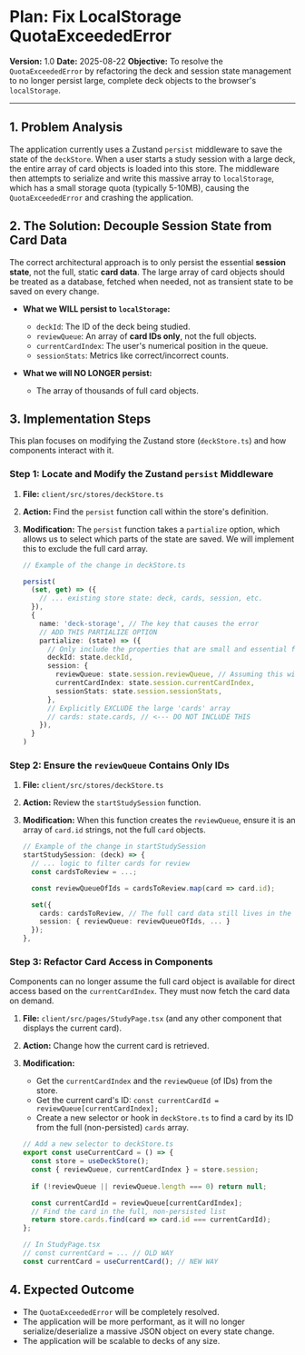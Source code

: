 # Plan: Fix LocalStorage QuotaExceededError

**Version:** 1.0
**Date:** 2025-08-22
**Objective:** To resolve the `QuotaExceededError` by refactoring the deck and session state management to no longer persist large, complete deck objects to the browser's `localStorage`.

---

## 1. Problem Analysis

The application currently uses a Zustand `persist` middleware to save the state of the `deckStore`. When a user starts a study session with a large deck, the entire array of card objects is loaded into this store. The middleware then attempts to serialize and write this massive array to `localStorage`, which has a small storage quota (typically 5-10MB), causing the `QuotaExceededError` and crashing the application.

## 2. The Solution: Decouple Session State from Card Data

The correct architectural approach is to only persist the essential **session state**, not the full, static **card data**. The large array of card objects should be treated as a database, fetched when needed, not as transient state to be saved on every change.

*   **What we WILL persist to `localStorage`:**
    *   `deckId`: The ID of the deck being studied.
    *   `reviewQueue`: An array of **card IDs only**, not the full objects.
    *   `currentCardIndex`: The user's numerical position in the queue.
    *   `sessionStats`: Metrics like correct/incorrect counts.

*   **What we will NO LONGER persist:**
    *   The array of thousands of full card objects.

## 3. Implementation Steps

This plan focuses on modifying the Zustand store (`deckStore.ts`) and how components interact with it.

### Step 1: Locate and Modify the Zustand `persist` Middleware

1.  **File:** `client/src/stores/deckStore.ts`
2.  **Action:** Find the `persist` function call within the store's definition.
3.  **Modification:** The `persist` function takes a `partialize` option, which allows us to select which parts of the state are saved. We will implement this to exclude the full card array.

    ```typescript
    // Example of the change in deckStore.ts

    persist(
      (set, get) => ({
        // ... existing store state: deck, cards, session, etc.
      }),
      {
        name: 'deck-storage', // The key that causes the error
        // ADD THIS PARTIALIZE OPTION
        partialize: (state) => ({
          // Only include the properties that are small and essential for resuming a session
          deckId: state.deckId,
          session: {
            reviewQueue: state.session.reviewQueue, // Assuming this will be an array of IDs
            currentCardIndex: state.session.currentCardIndex,
            sessionStats: state.session.sessionStats,
          },
          // Explicitly EXCLUDE the large 'cards' array
          // cards: state.cards, // <--- DO NOT INCLUDE THIS
        }),
      }
    )
    ```

### Step 2: Ensure the `reviewQueue` Contains Only IDs

1.  **File:** `client/src/stores/deckStore.ts`
2.  **Action:** Review the `startStudySession` function.
3.  **Modification:** When this function creates the `reviewQueue`, ensure it is an array of `card.id` strings, not the full `card` objects.

    ```typescript
    // Example of the change in startStudySession
    startStudySession: (deck) => {
      // ... logic to filter cards for review
      const cardsToReview = ...;

      const reviewQueueOfIds = cardsToReview.map(card => card.id);

      set({ 
        cards: cardsToReview, // The full card data still lives in the non-persisted state
        session: { reviewQueue: reviewQueueOfIds, ... }
      });
    },
    ```

### Step 3: Refactor Card Access in Components

Components can no longer assume the full card object is available for direct access based on the `currentCardIndex`. They must now fetch the card data on demand.

1.  **File:** `client/src/pages/StudyPage.tsx` (and any other component that displays the current card).
2.  **Action:** Change how the current card is retrieved.
3.  **Modification:**
    *   Get the `currentCardIndex` and the `reviewQueue` (of IDs) from the store.
    *   Get the current card's ID: `const currentCardId = reviewQueue[currentCardIndex];`
    *   Create a new selector or hook in `deckStore.ts` to find a card by its ID from the full (non-persisted) `cards` array.

    ```typescript
    // Add a new selector to deckStore.ts
    export const useCurrentCard = () => {
      const store = useDeckStore();
      const { reviewQueue, currentCardIndex } = store.session;
      
      if (!reviewQueue || reviewQueue.length === 0) return null;

      const currentCardId = reviewQueue[currentCardIndex];
      // Find the card in the full, non-persisted list
      return store.cards.find(card => card.id === currentCardId);
    };

    // In StudyPage.tsx
    // const currentCard = ... // OLD WAY
    const currentCard = useCurrentCard(); // NEW WAY
    ```

## 4. Expected Outcome

*   The `QuotaExceededError` will be completely resolved.
*   The application will be more performant, as it will no longer serialize/deserialize a massive JSON object on every state change.
*   The application will be scalable to decks of any size.
